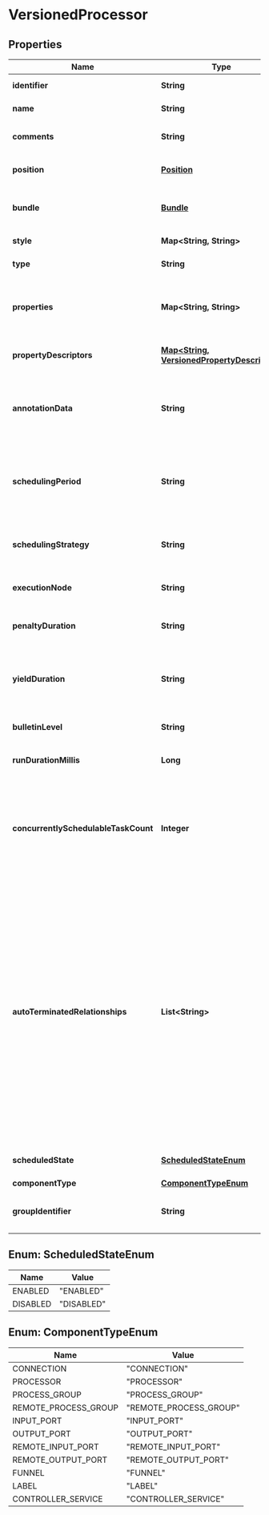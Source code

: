 
# VersionedProcessor

## Properties
Name | Type | Description | Notes
------------ | ------------- | ------------- | -------------
**identifier** | **String** | The component&#39;s unique identifier |  [optional]
**name** | **String** | The component&#39;s name |  [optional]
**comments** | **String** | The user-supplied comments for the component |  [optional]
**position** | [**Position**](Position.md) | The component&#39;s position on the graph |  [optional]
**bundle** | [**Bundle**](Bundle.md) | Information about the bundle from which the component came |  [optional]
**style** | **Map&lt;String, String&gt;** | Stylistic data for rendering in a UI |  [optional]
**type** | **String** | The type of Processor |  [optional]
**properties** | **Map&lt;String, String&gt;** | The properties for the processor. Properties whose value is not set will only contain the property name. |  [optional]
**propertyDescriptors** | [**Map&lt;String, VersionedPropertyDescriptor&gt;**](VersionedPropertyDescriptor.md) | The property descriptors for the processor. |  [optional]
**annotationData** | **String** | The annotation data for the processor used to relay configuration between a custom UI and the procesosr. |  [optional]
**schedulingPeriod** | **String** | The frequency with which to schedule the processor. The format of the value will depend on th value of schedulingStrategy. |  [optional]
**schedulingStrategy** | **String** | Indcates whether the prcessor should be scheduled to run in event or timer driven mode. |  [optional]
**executionNode** | **String** | Indicates the node where the process will execute. |  [optional]
**penaltyDuration** | **String** | The amout of time that is used when the process penalizes a flowfile. |  [optional]
**yieldDuration** | **String** | The amount of time that must elapse before this processor is scheduled again after yielding. |  [optional]
**bulletinLevel** | **String** | The level at which the processor will report bulletins. |  [optional]
**runDurationMillis** | **Long** | The run duration for the processor in milliseconds. |  [optional]
**concurrentlySchedulableTaskCount** | **Integer** | The number of tasks that should be concurrently schedule for the processor. If the processor doesn&#39;t allow parallol processing then any positive input will be ignored. |  [optional]
**autoTerminatedRelationships** | **List&lt;String&gt;** | The names of all relationships that cause a flow file to be terminated if the relationship is not connected elsewhere. This property differs from the &#39;isAutoTerminate&#39; property of the RelationshipDTO in that the RelationshipDTO is meant to depict the current configuration, whereas this property can be set in a DTO when updating a Processor in order to change which Relationships should be auto-terminated. |  [optional]
**scheduledState** | [**ScheduledStateEnum**](#ScheduledStateEnum) | The scheduled state of the component |  [optional]
**componentType** | [**ComponentTypeEnum**](#ComponentTypeEnum) |  |  [optional]
**groupIdentifier** | **String** | The ID of the Process Group that this component belongs to |  [optional]


<a name="ScheduledStateEnum"></a>
## Enum: ScheduledStateEnum
Name | Value
---- | -----
ENABLED | &quot;ENABLED&quot;
DISABLED | &quot;DISABLED&quot;


<a name="ComponentTypeEnum"></a>
## Enum: ComponentTypeEnum
Name | Value
---- | -----
CONNECTION | &quot;CONNECTION&quot;
PROCESSOR | &quot;PROCESSOR&quot;
PROCESS_GROUP | &quot;PROCESS_GROUP&quot;
REMOTE_PROCESS_GROUP | &quot;REMOTE_PROCESS_GROUP&quot;
INPUT_PORT | &quot;INPUT_PORT&quot;
OUTPUT_PORT | &quot;OUTPUT_PORT&quot;
REMOTE_INPUT_PORT | &quot;REMOTE_INPUT_PORT&quot;
REMOTE_OUTPUT_PORT | &quot;REMOTE_OUTPUT_PORT&quot;
FUNNEL | &quot;FUNNEL&quot;
LABEL | &quot;LABEL&quot;
CONTROLLER_SERVICE | &quot;CONTROLLER_SERVICE&quot;



